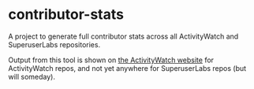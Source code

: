contributor-stats
=================

A project to generate full contributor stats across all ActivityWatch and SuperuserLabs repositories.

Output from this tool is shown on [the ActivityWatch website](https://activitywatch.org/contributors/) for ActivityWatch repos, and not yet anywhere for SuperuserLabs repos (but will someday).
